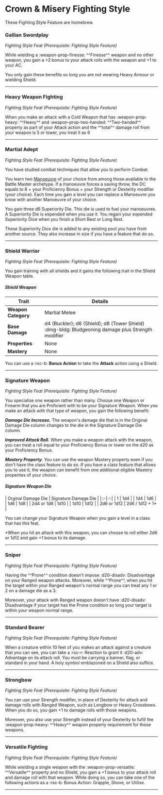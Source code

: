# Crown & Misery Fighting Style

These Fighting Style Feature are homebrew.

### Gallian Swordplay

*Fighting Style Feat (Prerequisite: Fighting Style Feature)*

While wielding a :weapon-prop-finesse: ^^Finesse^^ weapon and no other weapon, you gain a +2 bonus to your attack rolls with the weapon and +1 to your AC. 

You only gain these benefits so long you are not wearing Heavy Armour or wielding Shield.

---

### Heavy Weapon Fighting

*Fighting Style Feat (Prerequisite: Fighting Style Feature)*  

When you make an attack with a Cold Weapon that has :weapon-prop-heavy: ^^Heavy^^ and :weapon-prop-two-handed: ^^Two-handed^^ property as part of your Attack action and the ^^total^^ damage roll from your weapon is 5 or lower, you treat it as 6

---

### Martial Adept

*Fighting Style Feat (Prerequisite: Fighting Style Feature)*

You have studied combat techniques that allow you to perform Combat.

You learn two [Manoeuvre](../../class-options/fighter-manoeuvre.md) of your choice from among those available to the Battle Master archetype. If a manoeuvre forces a saving throw, the DC equals to 8 + your Proficiency Bonus + your Strength or Dexterity modifier (your choice). Each time you gain a level you can replace a Manoeuvre you know with another Manoeuvre of your choice.

You gain three d6 Superiority Die. This die is used to fuel your manoeuvres. A Superiority Die is expended when you use it. You regain your expended Superiority Dice when you finish a Short Rest or Long Rest.

These Superiority Dice die is added to any existing pool you have from another source. They also increase in size if you have a feature that do so.

---

### Shield Warrior

*Fighting Style Feat (Prerequisite: Fighting Style Feature)*

You gain training with all shields and it gains the following trait in the Shield Weapon table.

##### Shield Weapon

| Trait | Details |
|---|---|
| **Weapon Category** | Martial Melee |
| **Base Damage** | d4 (Buckler); d6 (Shield); d8 (Tower Shield) :dmg-bldg: Bludgeoning damage plus Strength modifier |
| **Properties** | None | 
| **Mastery** | None |

You can use a :rsc-b: **Bonus Action** to take the **Attack** action using a Shield.

---

### Signature Weapon

*Fighting Style Feat (Prerequisite: Fighting Style Feature)*

You specialise one weapon rather than many. Choose one Weapon or Firearm that you are Proficient with to be your Signature Weapon. When you make an attack with that type of weapon, you gain the following benefit:

***Damage Die Increase.*** The weapon's damage die that is in the Original Damage Die column changes to the die in the Signature Damage Die column.

***Improved Attack Roll.*** When you make a weapon attack with the weapon, you can treat a roll equal to your Proficiency Bonus or lower on the d20 as your Proficiency Bonus.

***Mastery Property.*** You can use the weapon Mastery property even if you don't have the class feature to do so. If you have a class feature that allows you to use it, the weapon can benefit from one additional eligible Mastery properties of your choice.

##### Signature Weapon Die

| Orginal Damage Die | Signature Damage Die |
|::-|:-:|
| 1 | 1d4 |
| 1d4 | 1d6 |
| 1d6 | 1d8 |
| 2d4 or 1d8 | 1d10 |
| 1d10 | 1d12 |
| 2d6 or 1d12 | 2d6 / 1d12 + 1* |

You can change your Signature Weapon when you gain a level in a class that has this feat.

*When you hit an attack with this weapon, you can choose to roll either 2d6 or 1d12 and gain +1 bonus to its damage.

---

### Sniper

*Fighting Style Feat (Prerequisite: Fighting Style Feature)*  

Having the ^^Prone^^ condition doesn't impose :d20-disadv: Disadvantage on your Ranged weapon attacks. Moreover, while ^^Prone^^, when you hit the target within your Ranged weapon's normal range you can treat any 1 or 2 on a damage die as a 3.

Moreover, your attack with Ranged weapon doesn't have :d20-disadv: Disadvantage if your target has the Prone condition so long your target is within your weapon normal range.

---

### Standard Bearer

*Fighting Style Feat (Prerequisite: Fighting Style Feature)*

When a creature within 10 feet of you makes an attack against a creature that you can see, you can take a :rsc-r: Reaction to grant it :d20-adv: Advantage on its attack roll. You must be carrying a banner, flag, or standard in your hand. A holy symbol emblazoned on a Shield also suffice.

---

### Strongbow

*Fighting Style Feat (Prerequisite: Fighting Style Feature)*

You can use your Strength modifier, in place of Dexterity for attack and damage rolls with Ranged Weapon, such as Longbow or Heavy Crossbows. When you do so, you gain +1 to damage rolls with those weapons.

Moreover, you also use your Strength instead of your Dexterity to fufill the :weapon-prop-heavy: ^^Heavy^^ weapon property requirement for those weapons.

---

### Versatile Fighting

*Fighting Style Feat (Prerequisite: Fighting Style Feature)*

While wielding a single weapon with the :weapon-prop-versatile: ^^Versatile^^ property and no Shield, you gain a +1 bonus to your attack roll and damage roll with that weapon. While doing so, you can take one of the following actions as a :rsc-b: Bonus Action: Grapple, Shove, or Utilise.

---